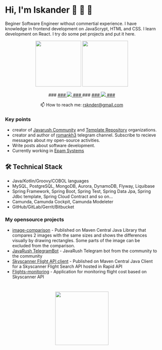 # Hi, I'm Iskander 👋 👋 👋
Beginer Software Engineer without commertial experience. I have knowledge in frontend development on JavaScrypt, HTML and CSS.
I learn development on React. I try do some pet projects and put it here.
<p align='center'>
   <a href="https://github-readme-stats.vercel.app/api?username=rsknder&show_icons=true&count_private=true"><img
           height=150
           src="https://github-readme-stats.vercel.app/api?username=rsknder&show_icons=true&count_private=true"/></a>
   <a href="https://github.com/rsknder/github-readme-stats"><img height=150
                                                                  src="https://github-readme-stats.vercel.app/api/top-langs/?username=rsknder&layout=compact"/></a>
</p>

<p align='center'>
###   <a href="https://www.linkedin.com/in/romankh3/">
###       <img src="https://img.shields.io/badge/linkedin-%230077B5.svg?&style=for-the-badge&logo=linkedin&logoColor=white"/>
###   </a>
###   <a href="https://t.me/joinchat/SpqRPBFo_sM6qm05">
###       <img src="https://img.shields.io/badge/Telegram-2CA5E0?style=for-the-badge&logo=telegram&logoColor=white"/>
###   </a>
<p align='center'>
   📫 How to reach me: <a href='mailto:rsknder@gmail.com'>rsknder@gmail.com</a>
</p>


### Key points
*   creator of [Javarush Community](https://github.com/javarushcommunity) and [Template Repository](https://github.com/template-repository) organizations.
*   creator and author of [romankh3](https://t.me/romankh3) telegram channel. Subscribe to recieve messages about my open-source activities.
*   Write posts about software development.
*   Currently working in [Epam Systems](https://www.linkedin.com/company/epam-systems/)

## 🛠 Technical Stack
*   Java/Kotlin/Groovy/COBOL languages
*   MySQL, PostgreSQL, MongoDB, Aurora, DynamoDB, Flyway, Liquibase
*   Spring Framework, Spring Boot, Spring Test, Spring Data Jpa, Spring Jdbc template, Spring Cloud Contract and so on...
*   Camunda, Camunda Cockpit, Camunda Modeleter
*   GitHub/GitLab/Gerrit/Bitbucket

### My opensource projects

*   [image-comparison](https://github.com/romankh3/image-comparison) - Published on Maven Central Java Library that compares 2 images with the same sizes and shows the differences visually by drawing rectangles. Some parts of the image can be excluded from the comparison.
*   [JavaRush TelegramBot](https://github.com/javarushcommunity/javarush-telegrambot) - JavaRush Telegram bot from the community to the community
*   [Skyscanner Flight API client](https://github.com/romankh3/skyscanner-flight-api-client) - Published on Maven Central Java Client for a Skyscanner Flight Search API hosted in Rapid API
*   [Flights-monitoring](https://github.com/romankh3/flights-monitoring) - Application for monitoring flight cost based on Skyscanner API

<div align="center" style="margin: 40px 0">
   <a href="https://github.com/romankh3/github-profile-views-counter">
       <img width="175px" src="https://komarev.com/ghpvc/?username=romankh3&color=DE002D">
   </a>
</div>
